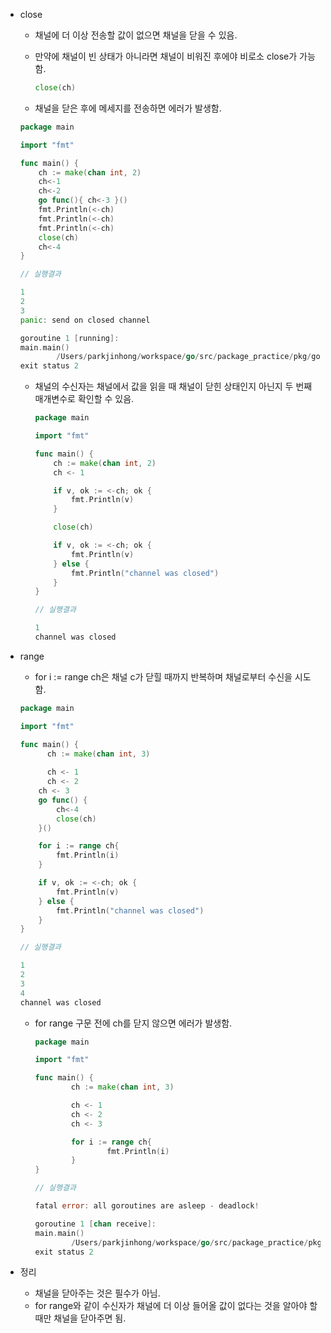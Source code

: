 - close

  - 채널에 더 이상 전송할 값이 없으면 채널을 닫을 수 있음.

  - 만약에 채널이 빈 상태가 아니라면 채널이 비워진 후에야 비로소 close가 가능함.

    ```go
    close(ch)
    ```

  - 채널을 닫은 후에 메세지를 전송하면 에러가 발생함.

  ```go
  package main
  
  import "fmt"
  
  func main() {
      ch := make(chan int, 2)
      ch<-1
      ch<-2
      go func(){ ch<-3 }()
      fmt.Println(<-ch)
      fmt.Println(<-ch)
      fmt.Println(<-ch)
      close(ch)
      ch<-4
  }
  
  // 실행결과
  
  1
  2
  3
  panic: send on closed channel
  
  goroutine 1 [running]:
  main.main()
          /Users/parkjinhong/workspace/go/src/package_practice/pkg/goroutine_practice/main.go:28 +0x4c2
  exit status 2
  ```

  - 채널의 수신자는 채널에서 값을 읽을 때 채널이 닫힌 상태인지 아닌지 두 번째 매개변수로 확인할 수 있음.

    ```go
    package main
    
    import "fmt"
    
    func main() {
        ch := make(chan int, 2)
        ch <- 1
    
        if v, ok := <-ch; ok {
            fmt.Println(v)
        }
    
        close(ch)
    
        if v, ok := <-ch; ok {
            fmt.Println(v)
        } else {
            fmt.Println("channel was closed")
        }
    }
    
    // 실행결과
    
    1
    channel was closed
    ```

- range

  - for i := range ch은 채널 c가 닫힐 때까지 반복하며 채널로부터 수신을 시도함.

  ```go
  package main
  
  import "fmt"
  
  func main() {
  		ch := make(chan int, 3)
  		
  		ch <- 1
  		ch <- 2
      ch <- 3
      go func() {
          ch<-4
          close(ch)
      }()
  
      for i := range ch{
          fmt.Println(i)
      }
  
      if v, ok := <-ch; ok {
          fmt.Println(v)
      } else {
          fmt.Println("channel was closed")
      }
  }
  
  // 실행결과
  
  1
  2
  3
  4
  channel was closed
  ```

  - for range 구문 전에 ch를 닫지 않으면 에러가 발생함.

    ```go
    package main
    
    import "fmt"
    
    func main() {
    		ch := make(chan int, 3)
    
    		ch <- 1
    		ch <- 2
    		ch <- 3
    
    		for i := range ch{
    				fmt.Println(i)
    		}
    }
    
    // 실행결과
    
    fatal error: all goroutines are asleep - deadlock!
    
    goroutine 1 [chan receive]:
    main.main()
            /Users/parkjinhong/workspace/go/src/package_practice/pkg/goroutine_practice/main.go:30 +0x398
    exit status 2
    ```

- 정리

  - 채널을 닫아주는 것은 필수가 아님.
  - for range와 같이 수신자가 채널에 더 이상 들어올 값이 없다는 것을 알아야 할 때만 채널을 닫아주면 됨.